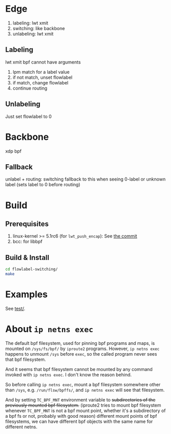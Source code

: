 # Edge

1. labeling: lwt xmit
2. switching: like backbone
3. unlabeling: lwt xmit

## Labeling

lwt xmit bpf cannot have arguments

1. lpm match for a label value
2. if not match, unset flowlabel
3. if match, change flowlabel
4. continue routing

## Unlabeling

Just set flowlabel to 0

# Backbone

xdp bpf

## Fallback

unlabel + routing: switching fallback to this when seeing 0-label or unknown
label (sets label to 0 before routing)

# Build

## Prerequisites

1. linux-kernel >= 5.1rc6 (for `lwt_push_encap`): See [the commit](https://github.com/torvalds/linux/commit/52f278774e796a553be0c869dcaaee6f259ca795)
2. bcc: for libbpf

## Build & Install

```bash
cd flowlabel-switching/
make
```

# Examples

See [test/]().

# About `ip netns exec`

The default bpf filesystem, used for pinning bpf programs and maps, is mounted
on `/sys/fs/bpf/` by `iproute2` programs. However, `ip netns exec` happens to
unmount `/sys` before `exec`, so the called program never sees that bpf
filesystem.

And it seems that bpf filesystem cannot be mounted by any command invoked with
`ip netns exec`. I don't know the reason behind.

So before calling `ip netns exec`, mount a bpf filesystem somewhere other than
`/sys`, e.g. `/run/flsw/bpffs/`, and `ip netns exec` will see that filesystem.

And by setting `TC_BPF_MNT` environment variable to ~~subdirectories of the
previously mounted bpf filesystem.~~ (iproute2 tries to mount bpf filesystem
whenever `TC_BPF_MNT` is not a bpf mount point, whether it's a subdirectory of a
bpf fs or not, probably with good reason) different mount points of bpf
filesystems, we can have different bpf objects with the same name for different
netns.
